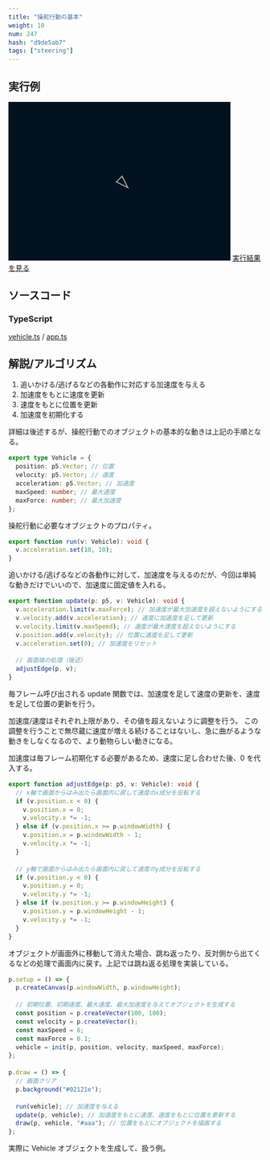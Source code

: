 ```yaml
---
title: "操舵行動の基本"
weight: 10
num: 247
hash: "d9de5ab7"
tags: ["steering"]
---
```


## 実行例

![](./static/images/d9de5ab7/0.png)
[実行結果を見る](./static/play/d9de5ab7/index.html)

## ソースコード

### TypeScript

[vehicle.ts](./static/code/d9de5ab7/vehicle.ts) / [app.ts](./static/code/d9de5ab7/app.ts)

## 解説/アルゴリズム

1. 追いかける/逃げるなどの各動作に対応する加速度を与える
2. 加速度をもとに速度を更新
3. 速度をもとに位置を更新
4. 加速度を初期化する

詳細は後述するが、操舵行動でのオブジェクトの基本的な動きは上記の手順となる。

```typescript
export type Vehicle = {
  position: p5.Vector; // 位置
  velocity: p5.Vector; // 速度
  acceleration: p5.Vector; // 加速度
  maxSpeed: number; // 最大速度
  maxForce: number; // 最大加速度
};
```

操舵行動に必要なオブジェクトのプロパティ。

```typescript
export function run(v: Vehicle): void {
  v.acceleration.set(10, 10);
}
```

追いかける/逃げるなどの各動作に対して、加速度を与えるのだが、今回は単純な動きだけでいいので、加速度に固定値を入れる。

```typescript
export function update(p: p5, v: Vehicle): void {
  v.acceleration.limit(v.maxForce); // 加速度が最大加速度を超えないようにする
  v.velocity.add(v.acceleration); // 速度に加速度を足して更新
  v.velocity.limit(v.maxSpeed); // 速度が最大速度を超えないようにする
  v.position.add(v.velocity); // 位置に速度を足して更新
  v.acceleration.set(0); // 加速度をリセット

  // 画面端の処理（後述）
  adjustEdge(p, v);
}
```

毎フレーム呼び出される update 関数では、加速度を足して速度の更新を、速度を足して位置の更新を行う。

加速度/速度はそれぞれ上限があり、その値を超えないように調整を行う。
この調整を行うことで無尽蔵に速度が増える続けることはないし、急に曲がるような動きをしなくなるので、より動物らしい動きになる。

加速度は毎フレーム初期化する必要があるため、速度に足し合わせた後、0 を代入する。

```typescript
export function adjustEdge(p: p5, v: Vehicle): void {
  // x軸で画面からはみ出たら画面内に戻して速度のx成分を反転する
  if (v.position.x < 0) {
    v.position.x = 0;
    v.velocity.x *= -1;
  } else if (v.position.x >= p.windowWidth) {
    v.position.x = p.windowWidth - 1;
    v.velocity.x *= -1;
  }

  // y軸で画面からはみ出たら画面内に戻して速度のy成分を反転する
  if (v.position.y < 0) {
    v.position.y = 0;
    v.velocity.y *= -1;
  } else if (v.position.y >= p.windowHeight) {
    v.position.y = p.windowHeight - 1;
    v.velocity.y *= -1;
  }
}
```

オブジェクトが画面外に移動して消えた場合、跳ね返ったり、反対側から出てくるなどの処理で画面内に戻す。上記では跳ね返る処理を実装している。

```typescript
p.setup = () => {
  p.createCanvas(p.windowWidth, p.windowHeight);

  // 初期位置、初期速度、最大速度、最大加速度を与えてオブジェクトを生成する
  const position = p.createVector(100, 100);
  const velocity = p.createVector();
  const maxSpeed = 8;
  const maxForce = 0.1;
  vehicle = init(p, position, velocity, maxSpeed, maxForce);
};

p.draw = () => {
  // 画面クリア
  p.background("#02121e");

  run(vehicle); // 加速度を与える
  update(p, vehicle); // 加速度をもとに速度、速度をもとに位置を更新する
  draw(p, vehicle, "#aaa"); // 位置をもとにオブジェクトを描画する
};
```

実際に Vehicle オブジェクトを生成して、扱う例。
